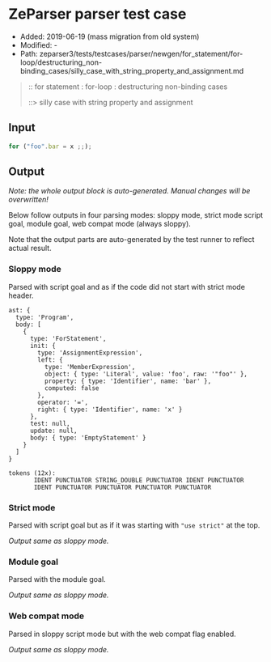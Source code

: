 # ZeParser parser test case

- Added: 2019-06-19 (mass migration from old system)
- Modified: -
- Path: zeparser3/tests/testcases/parser/newgen/for_statement/for-loop/destructuring_non-binding_cases/silly_case_with_string_property_and_assignment.md

> :: for statement : for-loop : destructuring non-binding cases
>
> ::> silly case with string property and assignment

## Input

`````js
for ("foo".bar = x ;;);
`````

## Output

_Note: the whole output block is auto-generated. Manual changes will be overwritten!_

Below follow outputs in four parsing modes: sloppy mode, strict mode script goal, module goal, web compat mode (always sloppy).

Note that the output parts are auto-generated by the test runner to reflect actual result.

### Sloppy mode

Parsed with script goal and as if the code did not start with strict mode header.

`````
ast: {
  type: 'Program',
  body: [
    {
      type: 'ForStatement',
      init: {
        type: 'AssignmentExpression',
        left: {
          type: 'MemberExpression',
          object: { type: 'Literal', value: 'foo', raw: '"foo"' },
          property: { type: 'Identifier', name: 'bar' },
          computed: false
        },
        operator: '=',
        right: { type: 'Identifier', name: 'x' }
      },
      test: null,
      update: null,
      body: { type: 'EmptyStatement' }
    }
  ]
}

tokens (12x):
       IDENT PUNCTUATOR STRING_DOUBLE PUNCTUATOR IDENT PUNCTUATOR
       IDENT PUNCTUATOR PUNCTUATOR PUNCTUATOR PUNCTUATOR
`````

### Strict mode

Parsed with script goal but as if it was starting with `"use strict"` at the top.

_Output same as sloppy mode._

### Module goal

Parsed with the module goal.

_Output same as sloppy mode._

### Web compat mode

Parsed in sloppy script mode but with the web compat flag enabled.

_Output same as sloppy mode._

